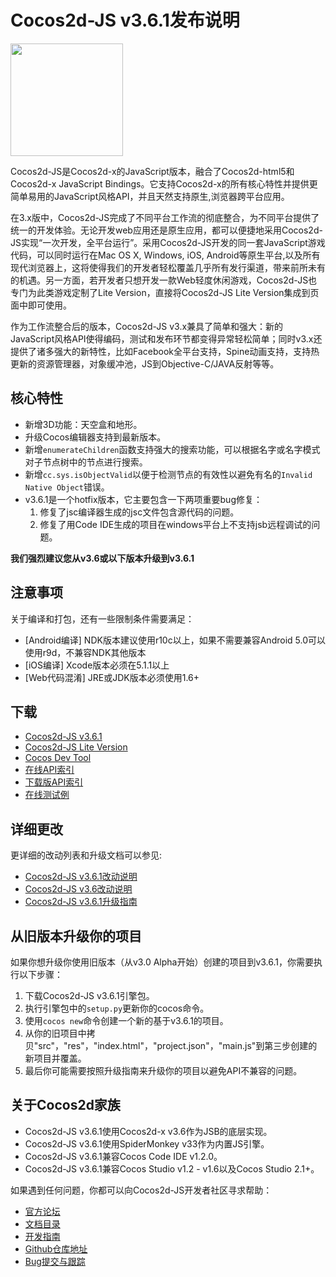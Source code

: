 # Cocos2d-JS v3.6.1发布说明

<img src="http://files.cocos2d-x.org/images/orgsite/logo.png" height=180> 

Cocos2d-JS是Cocos2d-x的JavaScript版本，融合了Cocos2d-html5和Cocos2d-x JavaScript Bindings。它支持Cocos2d-x的所有核心特性并提供更简单易用的JavaScript风格API，并且天然支持原生,浏览器跨平台应用。

在3.x版中，Cocos2d-JS完成了不同平台工作流的彻底整合，为不同平台提供了统一的开发体验。无论开发web应用还是原生应用，都可以便捷地采用Cocos2d-JS实现“一次开发，全平台运行”。采用Cocos2d-JS开发的同一套JavaScript游戏代码，可以同时运行在Mac OS X, Windows, iOS, Android等原生平台,以及所有现代浏览器上，这将使得我们的开发者轻松覆盖几乎所有发行渠道，带来前所未有的机遇。另一方面，若开发者只想开发一款Web轻度休闲游戏，Cocos2d-JS也专门为此类游戏定制了Lite Version，直接将Cocos2d-JS Lite Version集成到页面中即可使用。

作为工作流整合后的版本，Cocos2d-JS v3.x兼具了简单和强大：新的JavaScript风格API使得编码，测试和发布环节都变得异常轻松简单；同时v3.x还提供了诸多强大的新特性，比如Facebook全平台支持，Spine动画支持，支持热更新的资源管理器，对象缓冲池，JS到Objective-C/JAVA反射等等。

## 核心特性

* 新增3D功能：天空盒和地形。
* 升级Cocos编辑器支持到最新版本。
* 新增`enumerateChildren`函数支持强大的搜索功能，可以根据名字或名字模式对子节点树中的节点进行搜索。
* 新增`cc.sys.isObjectValid`以便于检测节点的有效性以避免有名的`Invalid Native Object`错误。
* v3.6.1是一个hotfix版本，它主要包含一下两项重要bug修复：
    1. 修复了jsc编译器生成的jsc文件包含源代码的问题。
    2. 修复了用Code IDE生成的项目在windows平台上不支持jsb远程调试的问题。

**我们强烈建议您从v3.6或以下版本升级到v3.6.1**

## 注意事项

关于编译和打包，还有一些限制条件需要满足：

- [Android编译] NDK版本建议使用r10c以上，如果不需要兼容Android 5.0可以使用r9d，不兼容NDK其他版本
- [iOS编译] Xcode版本必须在5.1.1以上
- [Web代码混淆] JRE或JDK版本必须使用1.6+

## 下载

- [Cocos2d-JS v3.6.1](http://www.cocos2d-x.org/filedown/cocos2d-js-v3.6.1.zip)
- [Cocos2d-JS Lite Version](http://cocos2d-x.org/filecenter/jsbuilder/)
- [Cocos Dev Tool](http://h5.cocoachina.com/static/cocos-devtools/)
- [在线API索引](http://www.cocos2d-x.org/wiki/reference/)
- [下载版API索引](http://www.cocos2d-x.org/filedown/Cocos2d-JS-v3.6-API.zip)
- [在线测试例](http://cocos2d-x.org/js-tests/)

## 详细更改

更详细的改动列表和升级文档可以参见:

- [Cocos2d-JS v3.6.1改动说明](http://www.cocos2d-x.org/docs/manual/framework/html5/release-notes/v3.6.1/changelog/en)
- [Cocos2d-JS v3.6改动说明](http://www.cocos2d-x.org/docs/manual/framework/html5/release-notes/v3.6/changelog/en)
- [Cocos2d-JS v3.6.1升级指南](http://www.cocos2d-x.org/docs/manual/framework/html5/release-notes/v3.6/upgrade-guide/zh)

## 从旧版本升级你的项目

如果你想升级你使用旧版本（从v3.0 Alpha开始）创建的项目到v3.6.1，你需要执行以下步骤：

1. 下载Cocos2d-JS v3.6.1引擎包。
2. 执行引擎包中的`setup.py`更新你的cocos命令。
3. 使用`cocos new`命令创建一个新的基于v3.6.1的项目。
4. 从你的旧项目中拷贝"src"，"res"，"index.html"，"project.json"，"main.js"到第三步创建的新项目并覆盖。
5. 最后你可能需要按照升级指南来升级你的项目以避免API不兼容的问题。

## 关于Cocos2d家族

- Cocos2d-JS v3.6.1使用Cocos2d-x v3.6作为JSB的底层实现。
- Cocos2d-JS v3.6.1使用SpiderMonkey v33作为内置JS引擎。
- Cocos2d-JS v3.6.1兼容Cocos Code IDE v1.2.0。
- Cocos2d-JS v3.6.1兼容Cocos Studio v1.2 - v1.6以及Cocos Studio 2.1+。

如果遇到任何问题，你都可以向Cocos2d-JS开发者社区寻求帮助： 

- [官方论坛](http://www.cocoachina.com/bbs/thread.php?fid-59.html)
- [文档目录](http://cocos2d-x.org/docs/manual/framework/html5/zh)
- [开发指南](http://cn.cocos2d-x.org/article/index?type=cocos2d-x&url=/doc/cocos-docs-master/manual/framework/cocos2d-js/1-about-cocos2d-js/1-1-a-brief-history/zh.md)
- [Github仓库地址](https://github.com/cocos2d/cocos2d-js)
- [Bug提交与跟踪](https://github.com/cocos2d/cocos2d-js/issues)
